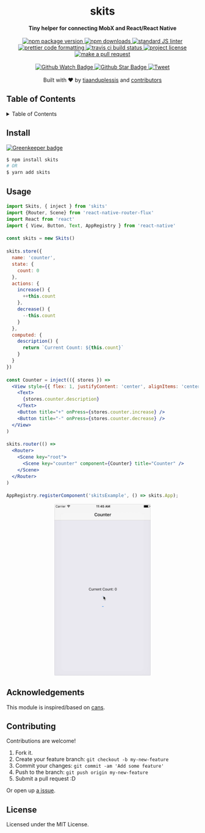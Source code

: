 
<h1 align="center">skits</h1>
<div align="center">
  <strong>Tiny helper for connecting MobX and React/React Native</strong>
</div>
<br>
<div align="center">
  <a href="https://npmjs.org/package/skits">
    <img src="https://img.shields.io/npm/v/skits.svg?style=flat-square" alt="npm package version" />
  </a>
  <a href="https://npmjs.org/package/skits">
  <img src="https://img.shields.io/npm/dm/skits.svg?style=flat-square" alt="npm downloads" />
  </a>
  <a href="https://github.com/feross/standard">
    <img src="https://img.shields.io/badge/code%20style-standard-brightgreen.svg?style=flat-square" alt="standard JS linter" />
  </a>
  <a href="https://github.com/prettier/prettier">
    <img src="https://img.shields.io/badge/styled_with-prettier-ff69b4.svg?style=flat-square" alt="prettier code formatting" />
  </a>
  <a href="https://travis-ci.org/tiaanduplessis/skits">
    <img src="https://img.shields.io/travis/tiaanduplessis/skits.svg?style=flat-square" alt="travis ci build status" />
  </a>
  <a href="https://github.com/tiaanduplessis/skits/blob/master/LICENSE">
    <img src="https://img.shields.io/npm/l/skits.svg?style=flat-square" alt="project license" />
  </a>
  <a href="http://makeapullrequest.com">
    <img src="https://img.shields.io/badge/PRs-welcome-brightgreen.svg?style=flat-square" alt="make a pull request" />
  </a>
</div>
<br>
<div align="center">
  <a href="https://github.com/tiaanduplessis/skits/watchers">
    <img src="https://img.shields.io/github/watchers/tiaanduplessis/skits.svg?style=social" alt="Github Watch Badge" />
  </a>
  <a href="https://github.com/tiaanduplessis/skits/stargazers">
    <img src="https://img.shields.io/github/stars/tiaanduplessis/skits.svg?style=social" alt="Github Star Badge" />
  </a>
  <a href="https://twitter.com/intent/tweet?text=Check%20out%20skits!%20https://github.com/tiaanduplessis/skits%20%F0%9F%91%8D">
    <img src="https://img.shields.io/twitter/url/https/github.com/tiaanduplessis/skits.svg?style=social" alt="Tweet" />
  </a>
</div>
<br>
<div align="center">
  Built with ❤︎ by <a href="https://github.com/tiaanduplessis">tiaanduplessis</a> and <a href="https://github.com/tiaanduplessis/skits/contributors">contributors</a>
</div>

<h2>Table of Contents</h2>
<details>
  <summary>Table of Contents</summary>
  <li><a href="#install">Install</a></li>
  <li><a href="#usage">Usage</a></li>
  <li><a href="#acknowledgements">Acknowledgements</a></li>
  <li><a href="#contribute">Contribute</a></li>
  <li><a href="#license">License</a></li>
</details>

## Install

[![Greenkeeper badge](https://badges.greenkeeper.io/tiaanduplessis/skits.svg)](https://greenkeeper.io/)

```sh
$ npm install skits
# OR
$ yarn add skits
```

## Usage

```jsx
import Skits, { inject } from 'skits'
import {Router, Scene} from 'react-native-router-flux'
import React from 'react'
import { View, Button, Text, AppRegistry } from 'react-native'

const skits = new Skits()

skits.store({
  name: 'counter',
  state: {
    count: 0
  },
  actions: {
    increase() {
      ++this.count
    },
    decrease() {
      --this.count
    }
  },
  computed: {
    description() {
      return `Current Count: ${this.count}`
    }
  }
})

const Counter = inject(({ stores }) =>
  <View style={{ flex: 1, justifyContent: 'center', alignItems: 'center' }}>
    <Text>
      {stores.counter.description}
    </Text>
    <Button title="+" onPress={stores.counter.increase} />
    <Button title="-" onPress={stores.counter.decrease} />
  </View>
)

skits.router(() =>
  <Router>
    <Scene key="root">
      <Scene key="counter" component={Counter} title="Counter" />
    </Scene>
  </Router>
)

AppRegistry.registerComponent('skitsExample', () => skits.App);

```

<div align="center">
  <img width="50%" src="assets/example.gif" alt="example"/>
</div>

## Acknowledgements

This module is inspired/based on [cans](https://github.com/djyde/cans). 

## Contributing

Contributions are welcome!

1. Fork it.
2. Create your feature branch: `git checkout -b my-new-feature`
3. Commit your changes: `git commit -am 'Add some feature'`
4. Push to the branch: `git push origin my-new-feature`
5. Submit a pull request :D

Or open up [a issue](https://github.com/tiaanduplessis/skits/issues).

## License

Licensed under the MIT License.
